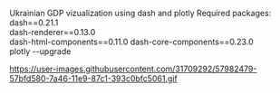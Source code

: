 Ukrainian GDP vizualization using dash and plotly
Required packages:
dash==0.21.1  
dash-renderer==0.13.0  
dash-html-components==0.11.0
dash-core-components==0.23.0  
plotly --upgrade

https://user-images.githubusercontent.com/31709292/57982479-57bfd580-7a46-11e9-87c1-393c0bfc5061.gif
